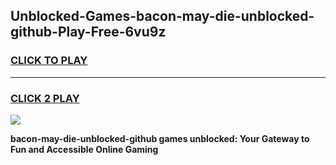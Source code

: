
## Unblocked-Games-bacon-may-die-unblocked-github-Play-Free-6vu9z
<h3>
<a href="https://premium76.site?title=bacon-may-die-unblocked-github&ref=10A">CLICK TO PLAY</a></h3>
<hr>

<h3>
<a href="https://premium76.site?title=bacon-may-die-unblocked-github&ref=10A">CLICK 2 PLAY</a>
  
</h3>

<a href="https://premium76.site?title=bacon-may-die-unblocked-github&ref=10A"><img src="https://clearcache.store/games.png"></a>


**bacon-may-die-unblocked-github games unblocked: Your Gateway to Fun and Accessible Online Gaming**
